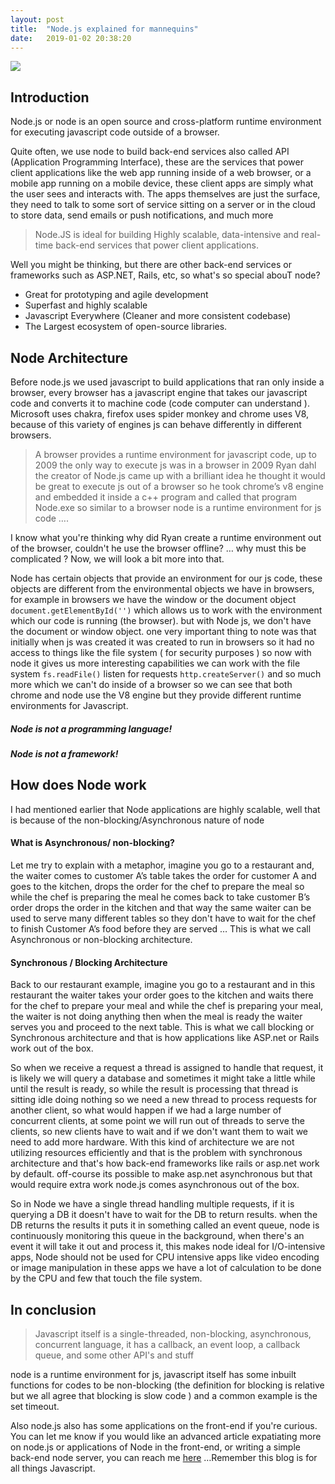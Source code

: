 ```yaml
---
layout: post
title:  "Node.js explained for mannequins"
date:   2019-01-02 20:38:20
---
```


![](https://static.webpunks.co/uploads/2016/08/nodejs-modules-webentwicklung-webdevelopment-webpunks.jpg)
## Introduction


Node.js or node is an open source and cross-platform runtime environment for executing javascript code outside of a browser. 

Quite often, we use node to build back-end services also called API (Application Programming Interface), these are the services that power client applications like the web app running inside of a web browser, or a mobile app running on a mobile device, these client apps are simply what the user sees and interacts with.
The apps themselves are  just the surface, they need to talk to some sort of service sitting on a server or in the cloud to store data, send emails or push notifications, and much more

> Node.JS is ideal for building Highly scalable, data-intensive and real-time back-end services that power client applications.
 
 Well you might be thinking, but there are other back-end services or frameworks such as ASP.NET, Rails, etc, so what's so special abouT node?
- Great for prototyping and agile development
- Superfast and highly scalable
 - Javascript Everywhere (Cleaner and more consistent codebase)
- The Largest ecosystem of open-source libraries.

##  Node Architecture
Before node.js we used javascript to build applications that ran only inside a browser, every browser has a javascript engine that takes our javascript code and converts it to machine code (code computer can understand ).
Microsoft uses chakra, firefox uses spider monkey and chrome uses V8, because of this variety of engines js can behave differently in different browsers.
> A browser provides a runtime environment for javascript code, up to 2009 the only way to execute js was in a browser in 2009 Ryan dahl the creator of Node.js came up with a brilliant idea he thought it would be great to execute js out of a browser so he took chrome’s v8 engine and embedded it inside a c++ program and  called that program Node.exe so similar to a browser node is a runtime environment for js code …. 

I know what you're thinking why did Ryan create a runtime environment out of the browser, couldn't he use the browser offline? … 
why must this be complicated ?
Now, we will look a bit more into that.

Node has certain objects that provide an environment for our js code, these objects are different from the environmental objects we have in browsers, for example in browsers we have the window or the document object `document.getElementById('')` which allows us to work with the environment which our code is running (the browser). 
but with Node js, we don't have the document or window object. one very important thing to note was that initially when js was created it was created to run in browsers so it had no access to things like the file system ( for security purposes ) so now with node it gives us more interesting capabilities we can work with the file system `fs.readFile()` listen for requests `http.createServer()` and so much more which we can't do inside of a browser
so we can see that both chrome and node use the V8 engine but they provide different runtime environments for Javascript. 

#####   Node is not a programming language!
#####    Node is not a framework!

##  How does    Node work
I had mentioned earlier that Node applications are highly scalable, well that is because of the non-blocking/Asynchronous nature of node 

####   What is Asynchronous/ non-blocking? 
Let me try to explain with a metaphor, imagine you go to a restaurant and, the waiter comes to customer A’s table takes the order for customer A and goes to the kitchen, drops the order for the chef to prepare the meal so while the chef is preparing the meal he comes back to take customer B’s order drops the order in the kitchen and that way the same waiter can be used to serve many different tables so they don't have to wait for the chef to finish Customer A’s food before they are served … This is what we call Asynchronous or non-blocking architecture.

####   Synchronous / Blocking Architecture 
Back to our restaurant example, imagine you go to a restaurant and in this restaurant the waiter takes your order goes to the kitchen and waits there for the chef to prepare your meal and while the chef is preparing your meal, the waiter is not doing anything then when the meal is ready the waiter serves you and proceed to the next table. 
This is what we call blocking or Synchronous architecture and that is how applications like ASP.net or Rails work out of the box.

So when we receive a request a thread is assigned to handle that request, it is likely we will query a database and sometimes it might take a little while until the result is ready, so while the result is processing that thread is sitting idle doing nothing so we need a new thread to process requests for another client, so what would happen if we had a large number of concurrent clients, at some point we will run out of threads to serve the clients, so new clients have to wait and if we don't want them to wait we need to add more hardware. With this kind of architecture we are not utilizing resources efficiently and that is the problem with synchronous architecture and that's how back-end frameworks like rails or asp.net work by default. off-course its possible to make asp.net asynchronous but that would require extra work node.js comes asynchronous out of the box. 

So in Node we have a single thread handling multiple requests, if it is querying a DB it doesn't have to wait for the DB to return results. when the DB returns the results it puts it in something called an event queue, node is continuously monitoring this queue in the background, when there's an event it will take it out and process it, this makes node ideal for I/O-intensive apps, Node should not be used for CPU intensive apps like video encoding or image manipulation in these apps we have a lot of calculation to be done by the CPU and few that touch the file system. 


##  In conclusion 
> Javascript itself is a single-threaded, non-blocking, asynchronous, concurrent language, it has a callback, an event loop, a callback queue, and some other API's and stuff 

node is a runtime environment for js, javascript itself has some inbuilt functions for codes to be non-blocking (the definition for blocking is relative but we all agree that blocking is slow code ) and a common example is the set timeout. 

Also node.js also has some applications on the front-end if you're curious. 
You can let me know if you would like an advanced article expatiating more on node.js or applications of Node in the front-end, or writing a simple back-end node server, you can reach me [here](https://twitter.com/nottherealilest) …Remember this blog is for all things Javascript.  
